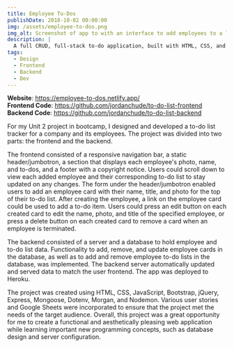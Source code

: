 ```yaml
---
title: Employee To-Dos
publishDate: 2018-10-02 00:00:00
img: /assets/employee-to-dos.png
img_alt: Screenshot of app to with an interface to add employees to a list with their name, title, and photo.
description: |
  A full CRUD, full-stack to-do application, built with HTML, CSS, and Javascript that utilizes a MongoDB API to store and update to-dos.
tags:
  - Design
  - Frontend
  - Backend
  - Dev
---
```


**Website**: https://employee-to-dos.netlify.app/ <br>
**Frontend Code**: https://github.com/jordanchude/to-do-list-frontend <br>
**Backend Code**: https://github.com/jordanchude/to-do-list-backend

For my Unit 2 project in bootcamp, I designed and developed a to-do list tracker for a company and its employees. The project was divided into two parts: the frontend and the backend.

The frontend consisted of a responsive navigation bar, a static header/jumbotron, a section that displays each employee's photo, name, and to-dos, and a footer with a copyright notice. Users could scroll down to view each added employee and their corresponding to-do list to stay updated on any changes. The form under the header/jumbotron enabled users to add an employee card with their name, title, and photo for the top of their to-do list. After creating the employee, a link on the employee card could be used to add a to-do item. Users could press an edit button on each created card to edit the name, photo, and title of the specified employee, or press a delete button on each created card to remove a card when an employee is terminated.

The backend consisted of a server and a database to hold employee and to-do list data. Functionality to add, remove, and update employee cards in the database, as well as to add and remove employee to-do lists in the database, was implemented. The backend server automatically updated and served data to match the user frontend. The app was deployed to Heroku.

The project was created using HTML, CSS, JavaScript, Bootstrap, jQuery, Express, Mongoose, Dotenv, Morgan, and Nodemon. Various user stories and Google Sheets were incorporated to ensure that the project met the needs of the target audience. Overall, this project was a great opportunity for me to create a functional and aesthetically pleasing web application while learning important new programming concepts, such as database design and server configuration.

